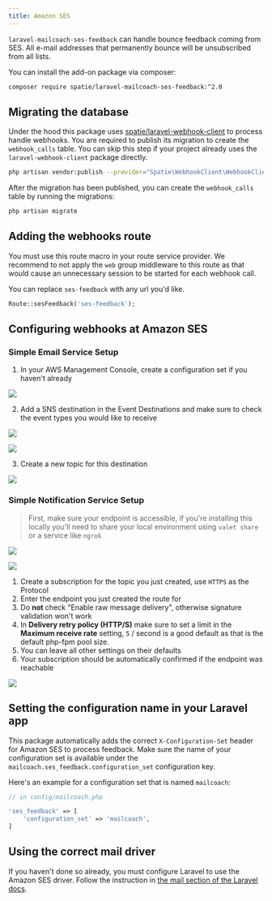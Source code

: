 ```yaml
---
title: Amazon SES
---
```


`laravel-mailcoach-ses-feedback` can handle bounce feedback coming from SES. All e-mail addresses that permanently bounce will be unsubscribed from all lists.

You can install the add-on package via composer:

```bash
composer require spatie/laravel-mailcoach-ses-feedback:^2.0
```

## Migrating the database

Under the hood this package uses [spatie/laravel-webhook-client](https://github.com/spatie/laravel-webhook-client) to process handle webhooks. You are required to publish its migration to create the `webhook_calls` table. You can skip this step if your project already uses the `laravel-webhook-client` package directly.

```bash
php artisan vendor:publish --provider="Spatie\WebhookClient\WebhookClientServiceProvider" --tag="migrations"
```

After the migration has been published, you can create the `webhook_calls` table by running the migrations:

```php
php artisan migrate
```

## Adding the webhooks route

You must use this route macro in your route service provider. We recommend to not apply the `web` group middleware to this route as that would cause an unnecessary session to be started for each webhook call.

You can replace `ses-feedback` with any url you'd like.

```php
Route::sesFeedback('ses-feedback');
```

## Configuring webhooks at Amazon SES

### Simple Email Service Setup
1. In your AWS Management Console, create a configuration set if you haven't already

![](/images/docs/v2/package/ses-feedback/1.create-configuration-set.png)

2. Add a SNS destination in the Event Destinations and make sure to check the event types you would like to receive

![](/images/docs/v2/package/ses-feedback/2-1-add-destination.png)

![](/images/docs/v2/package/ses-feedback/2-2-add-destination.png)

3. Create a new topic for this destination

![](/images/docs/v2/package/ses-feedback/3-create-new-topic.png)

### Simple Notification Service Setup

> First, make sure your endpoint is accessible, if you're installing this locally you'll need to share your local environment using `valet share` or a service like `ngrok`

![](/images/docs/v2/package/ses-feedback/4-1-create-subscription.png)

![](/images/docs/v2/package/ses-feedback/4-2-create-subscription.png)

1. Create a subscription for the topic you just created, use `HTTPS` as the Protocol
2. Enter the endpoint you just created the route for
3. Do **not** check "Enable raw message delivery", otherwise signature validation won't work
4. In **Delivery retry policy (HTTP/S)** make sure to set a limit in the **Maximum receive rate** setting, `5` / second is a good default as that is the default php-fpm pool size.
5. You can leave all other settings on their defaults
6. Your subscription should be automatically confirmed if the endpoint was reachable

![](/images/docs/v2/package/ses-feedback/5-subscription-confirmed.png)

## Setting the configuration name in your Laravel app

This package automatically adds the correct `X-Configuration-Set` header for Amazon SES to process feedback. Make sure the name of your configuration set is available under the `mailcoach.ses_feedback.configuration_set` configuration key.

Here's an example for a configuration set that is named `mailcoach`:

```php
// in config/mailcoach.php

'ses_feedback' => [
    'configuration_set' => 'mailcoach',
]

```

## Using the correct mail driver

If you haven't done so already, you must configure Laravel to use the Amazon SES driver. Follow the instruction in [the mail section of the Laravel docs](https://laravel.com/docs/master/mail#driver-prerequisites).

